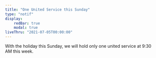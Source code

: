 ```yaml
---
title: "One United Service this Sunday"
type: "notif"
display:
    redBar: true
    modal: true
liveThru: "2021-07-05T00:00:00"
---
```


With the holiday this Sunday, we will hold only one united service at 9:30 AM this week.
